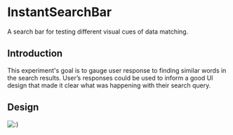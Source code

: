 # InstantSearchBar
A search bar for testing different visual cues of data matching.

## Introduction
This experiment's goal is to gauge user response to finding similar words in the search results. User’s responses could be used to inform a good UI design that made it clear what was happening with their search query. 

## Design

![:)](http://imgur.com/a/cEuaK)
